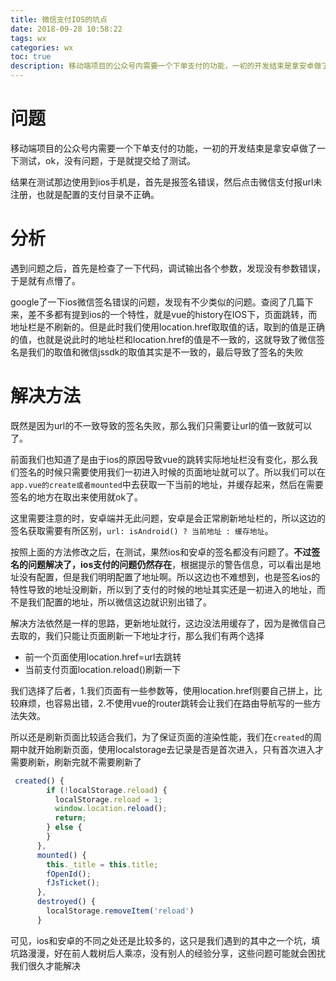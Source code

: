 ```yaml
---
title: 微信支付IOS的坑点
date: 2018-09-28 10:58:22
tags: wx
categories: wx
toc: true
description: 移动端项目的公众号内需要一个下单支付的功能，一初的开发结束是拿安卓做了一下测试，ok，没有问题，于是就提交给了测试。结果在测试那边使用到ios手机是，首先是报签名错误，然后点击微信支付报url未注册，也就是配置的支付目录不正确。
---
```



# 问题

移动端项目的公众号内需要一个下单支付的功能，一初的开发结束是拿安卓做了一下测试，ok，没有问题，于是就提交给了测试。

结果在测试那边使用到ios手机是，首先是报签名错误，然后点击微信支付报url未注册，也就是配置的支付目录不正确。

# 分析

遇到问题之后，首先是检查了一下代码，调试输出各个参数，发现没有参数错误，于是就有点懵了。

google了一下ios微信签名错误的问题，发现有不少类似的问题。查阅了几篇下来，差不多都有提到ios的一个特性，就是vue的history在IOS下，页面跳转，而地址栏是不刷新的。但是此时我们使用location.href取取值的话，取到的值是正确的值，也就是说此时的地址栏和location.href的值是不一致的，这就导致了微信签名是我们的取值和微信jssdk的取值其实是不一致的，最后导致了签名的失败

# 解决方法

既然是因为url的不一致导致的签名失败，那么我们只需要让url的值一致就可以了。

前面我们也知道了是由于ios的原因导致vue的跳转实际地址栏没有变化，那么我们签名的时候只需要使用我们一初进入时候的页面地址就可以了。所以我们可以在`app.vue的create或者mounted`中去获取一下当前的地址，并缓存起来，然后在需要签名的地方在取出来使用就ok了。

这里需要注意的时，安卓端并无此问题，安卓是会正常刷新地址栏的，所以这边的签名获取需要有所区别，`url: isAndroid() ? 当前地址 : 缓存地址`。

按照上面的方法修改之后，在测试，果然ios和安卓的签名都没有问题了。**不过签名的问题解决了，ios支付的问题仍然存在**，根据提示的警告信息，可以看出是地址没有配置，但是我们明明配置了地址啊。所以这边也不难想到，也是签名ios的特性导致的地址没刷新，所以到了支付的时候的地址其实还是一初进入的地址，而不是我们配置的地址，所以微信这边就识别出错了。

解决方法依然是一样的思路，更新地址就行，这边没法用缓存了，因为是微信自己去取的，我们只能让页面刷新一下地址才行，那么我们有两个选择

- 前一个页面使用location.href=url去跳转
- 当前支付页面location.reload()刷新一下

我们选择了后者，1.我们页面有一些参数等，使用location.href则要自己拼上，比较麻烦，也容易出错，2.不使用vue的router跳转会让我们在路由导航写的一些方法失效。

所以还是刷新页面比较适合我们，为了保证页面的渲染性能，我们在`created`的周期中就开始刷新页面，使用localstorage去记录是否是首次进入，只有首次进入才需要刷新，刷新完就不需要刷新了

``` js
 created() {
	    if (!localStorage.reload) {
	      localStorage.reload = 1;
	      window.location.reload();
	      return;
	    } else {
	    }
	  },
	  mounted() {
	    this._title = this.title;
	    fOpenId();
	    fJsTicket();
	  },
	  destroyed() {
	    localStorage.removeItem('reload')
	  }
```



可见，ios和安卓的不同之处还是比较多的，这只是我们遇到的其中之一个坑，填坑路漫漫，好在前人栽树后人乘凉，没有别人的经验分享，这些问题可能就会困扰我们很久才能解决